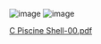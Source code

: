 ![image](https://user-images.githubusercontent.com/95627071/214841496-5b10b951-8972-48b7-a6b0-d5a9f77259ab.png) ![image](https://user-images.githubusercontent.com/95627071/214841549-d795af97-c0b3-496d-9851-f4db98e8455f.png)

[C Piscine Shell-00.pdf](https://github.com/ouzkand/42-piscine/files/10509465/C.Piscine.Shell-00.pdf)
